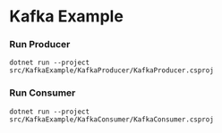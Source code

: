 # Kafka Example

### Run Producer
`dotnet run --project src/KafkaExample/KafkaProducer/KafkaProducer.csproj`

### Run Consumer
`dotnet run --project src/KafkaExample/KafkaConsumer/KafkaConsumer.csproj`
